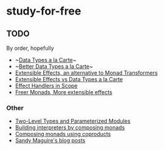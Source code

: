# study-for-free

## TODO

By order, hopefully

- ~[Data Types a la Carte](https://www.cs.ru.nl/~W.Swierstra/Publications/DataTypesALaCarte.pdf)~
- ~[Better Data Types a la Carte](https://reasonablypolymorphic.com/blog/better-data-types-a-la-carte/)~
- [Extensible Effects, an alternative to Monad Transformers](http://okmij.org/ftp/Haskell/extensible/index.html)
- [Extensible Effects vs Data Types a la Carte](http://okmij.org/ftp/Haskell/extensible/extensible-a-la-carte.html)
- [Effect Handlers in Scope](https://www.cs.ox.ac.uk/people/nicolas.wu/papers/Scope.pdf)
- [Freer Monads, More extensible effects](http://okmij.org/ftp/Haskell/extensible/more.pdf)

### Other

- [Two-Level Types and Parameterized Modules](https://www.researchgate.net/publication/2538376_Two-Level_Types_and_Parameterized_Modules_Functional_Pearls)
- [Building interpreters by composing monads](https://dl.acm.org/citation.cfm?id=178068)
- [Composing  monads  using  coproducts](http://www.informatik.uni-bremen.de/~clueth/papers/icfp02.pdf)
- [Sandy Maguire's blog posts](https://reasonablypolymorphic.com/blog/archives/)
